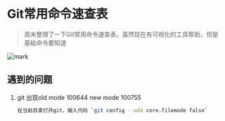 # Git常用命令速查表

<!--more-->

> 周末整理了一下Git常用命令速查表，虽然现在有可视化的工具帮助，但是基础命令要知道

![mark](https://pic.yqqy.top/blog/20200705211549.jpg "Git Cheat Sheet")

## 遇到的问题

1. git 出现old mode 100644 new mode 100755

   ```bash
   在当前目录打开git，输入代码 `git config --add core.filemode false`
   ```

   
